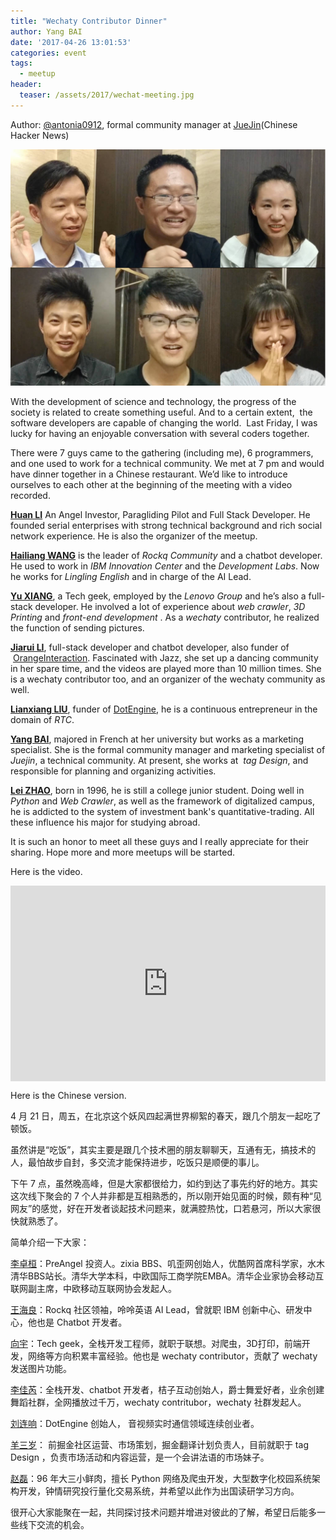 ```yaml
---
title: "Wechaty Contributor Dinner"
author: Yang BAI
date: '2017-04-26 13:01:53'
categories: event
tags:
  - meetup
header:
  teaser: /assets/2017/wechat-meeting.jpg
---
```


Author: [@antonia0912](https://github.com/antonia0912), formal community manager at [JueJin](https://juejin.im/)(Chinese Hacker News)

![Photo][antonia-video-photo]

With the development of science and technology, the progress of the society is related to create something useful. And to a certain extent,  the software developers are capable of changing the world.  Last Friday, I was lucky for having an enjoyable conversation with several coders together.

There were 7 guys came to the gathering (including me), 6 programmers, and one used to work for a technical community. We met at 7 pm and would have dinner together in a Chinese restaurant. We’d like to introduce ourselves to each other at the beginning of the meeting with a video recorded.

<!--more-->

**[Huan LI](https://github.com/huan)** An Angel Investor, Paragliding Pilot and Full Stack Developer. He founded serial enterprises with strong technical background and rich social network experience. He is also the organizer of the meetup.

**[Hailiang WANG](https://github.com/Samurais)** is the leader of *Rockq Community* and a chatbot developer. He used to work in *IBM Innovation Center* and the *Development Labs*. Now he works for *Lingling English* and in charge of the AI Lead.

**[Yu XIANG](https://github.com/mukaiu)**, a Tech geek, employed by the *Lenovo Group* and he’s also a full- stack developer. He involved a lot of experience about *web crawler*, *3D Printing* and *front-end development* . As a *wechaty* contributor, he realized the function of sending pictures.

**[Jiarui LI](https://github.com/lijiarui)**, full-stack developer and chatbot developer, also funder of  [OrangeInteraction](http://www.batorange.com/). Fascinated with Jazz, she set up a dancing community in her spare time, and the videos are played more than 10 million times. She is a wechaty contributor too, and an organizer of the wechaty community as well.

**[Lianxiang LIU](https://github.com/notedit)**, funder of [DotEngine](http://dot.cc), he is a continuous entrepreneur in the domain of *RTC*.

**[Yang BAI](https://github.com/antonia0912)**, majored in French at her university but works as a marketing specialist. She is the formal community manager and marketing specialist of *Juejin*, a technical community. At present, she works at  *tag Design*, and responsible for planning and organizing activities. 

**[Lei ZHAO](https://github.com/Jolly23)**, born in 1996, he is still a college junior student. Doing well in *Python* and *Web Crawler*, as well as the framework of digitalized campus, he is addicted to the system of investment bank's quantitative-trading. All these influence his major for studying abroad.

It is such an honor to meet all these guys and I really appreciate for their sharing. Hope more and more meetups will be started.

Here is the video.

<div class="video-container" style="
    position: relative;
    padding-bottom:56.25%;
    padding-top:30px;
    height:0;
    overflow:hidden;
">
<iframe width="560" height="315" src="https://www.youtube.com/embed/3eq8wJfCAWs" frameborder="0" allowfullscreen="" style="
    position: absolute;
    top:0;
    left:0;
    width:100%;
    height:100%;
"></iframe>
</div>

Here is the Chinese version. 

4 月 21 日，周五，在北京这个妖风四起满世界柳絮的春天，跟几个朋友一起吃了顿饭。

虽然讲是“吃饭”，其实主要是跟几个技术圈的朋友聊聊天，互通有无，搞技术的人，最怕故步自封，多交流才能保持进步，吃饭只是顺便的事儿。

下午 7 点，虽然晚高峰，但是大家都很给力，如约到达了事先约好的地方。其实这次线下聚会的 7 个人并非都是互相熟悉的，所以刚开始见面的时候，颇有种“见网友”的感觉，好在开发者谈起技术问题来，就满腔热忱，口若悬河，所以大家很快就熟悉了。

简单介绍一下大家：

[李卓桓](https://github.com/huan)：PreAngel 投资人。zixia BBS、叽歪网创始人，优酷网首席科学家，水木清华BBS站长。清华大学本科，中欧国际工商学院EMBA。清华企业家协会移动互联网副主席，中欧移动互联网协会发起人。

[王海良](https://github.com/Samurais)：Rockq 社区领袖，呤呤英语 AI Lead，曾就职 IBM 创新中心、研发中心，他也是 Chatbot 开发者。

[向宇](https://github.com/mukaiu)：Tech geek，全栈开发工程师，就职于联想。对爬虫，3D打印，前端开发，网络等方向积累丰富经验。他也是 wechaty contributor，贡献了 wechaty 发送图片功能。

[李佳芮](https://github.com/lijiarui)：全栈开发、chatbot 开发者，桔子互动创始人，爵士舞爱好者，业余创建舞蹈社群，全网播放过千万，wechaty contritubor，wechaty 社群发起人。

[刘连响](https://github.com/notedit)：DotEngine 创始人， 音视频实时通信领域连续创业者。

[羊三岁](https://github.com/antonia0912)： 前掘金社区运营、市场策划，掘金翻译计划负责人，目前就职于 tag Design ，负责市场活动和内容运营，是一个会讲法语的市场妹子。

[赵磊](https://github.com/Jolly23)：96 年大三小鲜肉，擅长 Python 网络及爬虫开发，大型数字化校园系统架构开发，钟情研究投行量化交易系统，并希望以此作为出国读研学习方向。

很开心大家能聚在一起，共同探讨技术问题并增进对彼此的了解，希望日后能多一些线下交流的机会。

[dinner-photo]: /assets/2017/wechat-meeting.jpg
[antonia-video-photo]: /assets/2017/antonia0912-issue-4-seminar.jpg

